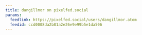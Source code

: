 ```yaml
---
title: dangillmor on pixelfed.social
params:
  feedlink: https://pixelfed.social/users/dangillmor.atom
  feedid: ccd0008da2b81a2e26e9e99b5e1da506
---
```

